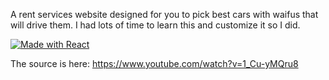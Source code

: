 A rent services website designed for you to pick best cars with waifus that will drive them. I had lots of time to learn this and customize it so I did.

[![Made with React](https://img.shields.io/badge/Made%20With%20React-57b9d3.svg?style=plastic&logo=react)](https://react.dev/)



The source is here: https://www.youtube.com/watch?v=1_Cu-yMQru8
